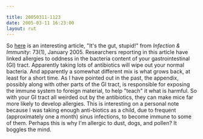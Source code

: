 ```yaml
---

title: 20050311-1123
date: 2005-03-11 16:23:00
layout: rut
---
```


<p> So <a href="http://www.med.umich.edu/opm/newspage/2004/gut.htm">here</a>
is an interesting article, "It's the gut, stupid!" from <em>Infection
&amp; Immunity</em>: 73(1), January 2005.  Researchers reporting
in this article have linked allergies to oddness in the bacteria
content of your gastrointestinal (GI) tract.  Apparently taking lots
of antibiotics will wipe out your normal bacteria.  And apparently a
somewhat different mix is what grows back, at least for a short time.
As I have pointed out in the past, the appendix, possibly along with
other parts of the GI tract, is responsible for exposing the immune
system to foreign material, to help "teach" it what is harmful.
So with your GI tract all weirded out by the antibiotics, they can
make mice far more likely to develop allergies.  This is interesting
on a personal note because I was taking enough anti-biotics as a
child, due to frequent (approximately one a month) sinus infections,
to become immune to some of them.  Perhaps this is why I'm allergic
to dust, dogs, and pollen?  It boggles the mind.</p>

